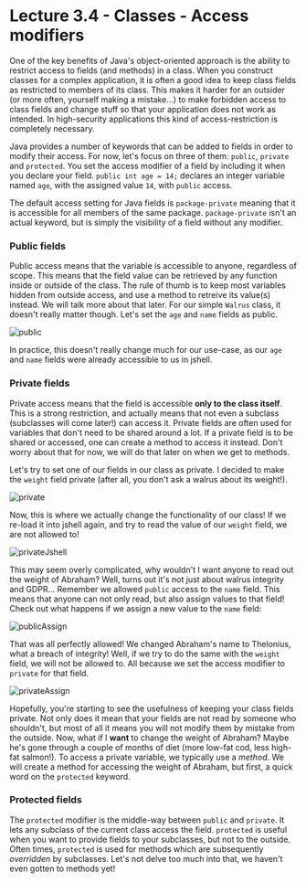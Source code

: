 # Lecture 3.4 - Classes - Access modifiers
 One of the key benefits of Java's object-oriented approach is the ability to restrict access to fields (and methods) in a class. When you construct classes for a complex application, it is often a good idea to keep class fields as restricted to members of its class. This makes it harder for an outsider (or more often, yourself making a mistake...) to make forbidden access to class fields and change stuff so that your application does not work as intended. In high-security applications this kind of access-restriction is completely necessary.

 Java provides a number of keywords that can be added to fields in order to modify their access. For now, let's focus on three of them: `public`, `private` and `protected`. You set the access modifier of a field by including it when you declare your field. `public int age = 14;` declares an integer variable named `age`, with the assigned value `14`, with `public` access.

 The default access setting for Java fields is `package-private` meaning that it is accessible for all members of the same package. `package-private` isn't an actual keyword, but is simply the visibility of a field without any modifier.

 ### Public fields
Public access means that the variable is accessible to anyone, regardless of scope. This means that the field value can be retrieved by any function inside or outside of the class. The rule of thumb is to keep most variables hidden from outside access, and use a method to retreive its value(s) instead. We will talk more about that later. For our simple `Walrus` class, it doesn't really matter though. Let's set the `age` and `name` fields as public.

![public](/assets/lecture_2/public.PNG)

In practice, this doesn't really change much for our use-case, as our `age` and `name` fields were already accessible to us in jshell.

### Private fields
Private access means that the field is accessible <b>only to the class itself</b>. This is a strong restriction, and actually means that not even a subclass (subclasses will come later!) can access it. Private fields are often used for variables that don't need to be shared around a lot. If a private field is to be shared or accessed, one can create a method to access it instead. Don't worry about that for now, we will do that later on when we get to methods.

Let's try to set one of our fields in our class as private. I decided to make the `weight` field private (after all, you don't ask a walrus about its weight!).

![private](/assets/lecture_2/private.PNG)

Now, this is where we actually change the functionality of our class! If we re-load it into jshell again, and try to read the value of our `weight` field, we are not allowed to!

![privateJshell](/assets/lecture_2/privateJshell.PNG)

This may seem overly complicated, why wouldn't I want anyone to read out the weight of Abraham? Well, turns out it's not just about walrus integrity and GDPR... Remember we allowed `public` access to the `name` field. This means that anyone can not only read, but also assign values to that field! Check out what happens if we assign a new value to the `name` field:

![publicAssign](/assets/lecture_2/publicAssign.PNG)

That was all perfectly allowed! We changed Abraham's name to Thelonius, what a breach of integrity! Well, if we try to do the same with the `weight` field, we will not be allowed to. All because we set the access modifier to `private` for that field.

![privateAssign](/assets/lecture_2/privateAssign.PNG)

Hopefully, you're starting to see the usefulness of keeping your class fields private. Not only does it mean that your fields are not read by someone who shouldn't, but most of all it means you will not modify them by mistake from the outside. Now, what if I <b>want</b> to change the weight of Abraham? Maybe he's gone through a couple of months of diet (more low-fat cod, less high-fat salmon!). To access a private variable, we typically use a <i>method</i>. We will create a method for accessing the weight of Abraham, but first, a quick word on the `protected` keyword.

### Protected fields
The `protected` modifier is the middle-way between `public` and `private`. It lets any subclass of the current class access the field. `protected` is useful when you want to provide fields to your subclasses, but not to the outside. Often times, `protected` is used for methods which are subsequently <i>overridden</i> by subclasses. Let's not delve too much into that, we haven't even gotten to methods yet!

